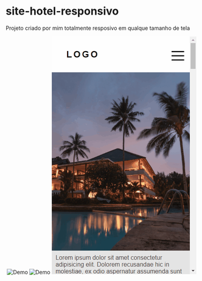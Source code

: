 # site-hotel-responsivo
<p>Projeto criado por mim totalmente resposivo em qualque tamanho de tela</p>

<p align="center">
    <img alt="Demo" src="src/img/hotel.gif">
    <img alt="Demo" src="src/img/hotel-tablet.gif">
    <img alt="Demo" src="src/img/hotel-mobile.gif">
 </p>
 
